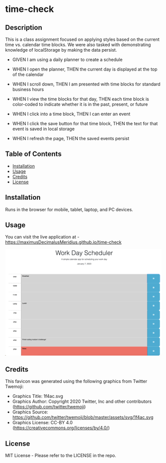 # time-check

## Description

This is a class assignment focused on applying styles based on the current time vs. calendar time blocks.  We were also tasked with demonstrating knowledge of localStorage by making the data persist.

- GIVEN I am using a daily planner to create a schedule

- WHEN I open the planner, THEN the current day is displayed at the top of the calendar
- WHEN I scroll down, THEN I am presented with time blocks for standard business hours
- WHEN I view the time blocks for that day, THEN each time block is color-coded to indicate whether it is in the past, present, or future
- WHEN I click into a time block, THEN I can enter an event
- WHEN I click the save button for that time block, THEN the text for that event is saved in local storage
- WHEN I refresh the page, THEN the saved events persist

## Table of Contents

- [Installation](#installation)
- [Usage](#usage)
- [Credits](#credits)
- [License](#license)

## Installation

Runs in the browser for mobile, tablet, laptop, and PC devices.

## Usage

You can visit the live application at - https://maximusDecimalusMeridius.github.io/time-check



![site-thumbnail](./assets/images/site-thumbnail.png "Website Thumbnail")

## Credits
This favicon was generated using the following graphics from Twitter Twemoji:

- Graphics Title: 1f4ac.svg
- Graphics Author: Copyright 2020 Twitter, Inc and other contributors (https://github.com/twitter/twemoji)
- Graphics Source: https://github.com/twitter/twemoji/blob/master/assets/svg/1f4ac.svg
- Graphics License: CC-BY 4.0 (https://creativecommons.org/licenses/by/4.0/)


## License

MIT License - Please refer to the LICENSE in the repo.